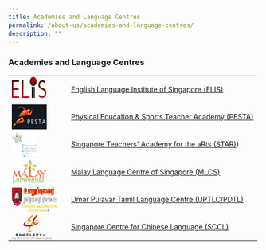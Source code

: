 ```yaml
---
title: Academies and Language Centres
permalink: /about-us/academies-and-language-centres/
description: ""
---
```

### Academies and Language Centres


|  |  |
|---|---|
|<img src="/images/elis.png" style="width:70px;height:50px;margin-right:15px;" align = "left">  |  [English Language Institute of Singapore (ELIS)](https://elis.moe.edu.sg) |
| <img src="/images/pesta.png" style="width:70px;height:50px;margin-right:15px;" align = "left">  | [Physical Education & Sports Teacher Academy (PESTA)](https://pesta.moe.edu.sg) |
| <img src="/images/alc3.png" style="width:50px;height:50px;margin-right:15px;" align = "left">  | [Singapore Teachers' Academy for the aRts (STAR)](https://star.moe.edu.sg))  |
| <img src="/images/mlc.png" style="width:70px;height:50px;margin-right:15px;" align = "left"> | [Malay Language Centre of Singapore (MLCS)](https://mlcs.moe.edu.sg) |
| <img src="/images/alc5.png" style="width:90px;height:50px;margin-right:15px;" align = "left">  | [Umar Pulavar Tamil Language Centre (UPTLC/PDTL)](https://pdtl.moe.edu.sg) |
| <img src="/images/alc6.png" style="width:80px;height:50px;margin-right:15px;" align = "left">  | [Singapore Centre for Chinese Language (SCCL)](https://sccl.sg/en/)  |